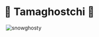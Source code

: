 # 👻 Tamaghostchi 👻
<img> ![snowghosty](https://github.com/user-attachments/assets/7e88d4a3-4fc7-43b6-8de2-d09bc6e10f8e) </img>
